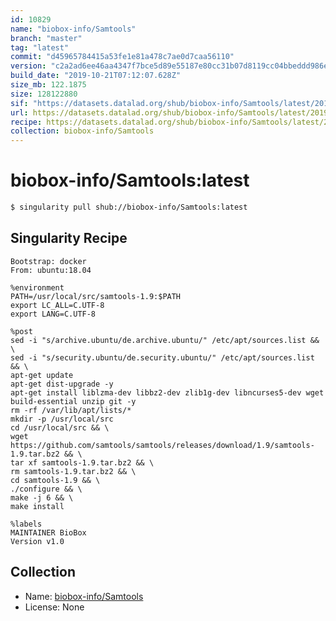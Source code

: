 ```yaml
---
id: 10829
name: "biobox-info/Samtools"
branch: "master"
tag: "latest"
commit: "d45965784415a53fe1e81a478c7ae0d7caa56110"
version: "c2a2ad6ee46aa4347f7bce5d89e55187e80cc31b07d8119cc04bbeddd986e19c"
build_date: "2019-10-21T07:12:07.628Z"
size_mb: 122.1875
size: 128122880
sif: "https://datasets.datalad.org/shub/biobox-info/Samtools/latest/2019-10-21-d4596578-c2a2ad6e/c2a2ad6ee46aa4347f7bce5d89e55187e80cc31b07d8119cc04bbeddd986e19c.sif"
url: https://datasets.datalad.org/shub/biobox-info/Samtools/latest/2019-10-21-d4596578-c2a2ad6e/
recipe: https://datasets.datalad.org/shub/biobox-info/Samtools/latest/2019-10-21-d4596578-c2a2ad6e/Singularity
collection: biobox-info/Samtools
---
```


# biobox-info/Samtools:latest

```bash
$ singularity pull shub://biobox-info/Samtools:latest
```

## Singularity Recipe

```singularity
Bootstrap: docker
From: ubuntu:18.04

%environment
PATH=/usr/local/src/samtools-1.9:$PATH
export LC_ALL=C.UTF-8
export LANG=C.UTF-8

%post
sed -i "s/archive.ubuntu/de.archive.ubuntu/" /etc/apt/sources.list && \
sed -i "s/security.ubuntu/de.security.ubuntu/" /etc/apt/sources.list && \
apt-get update
apt-get dist-upgrade -y 
apt-get install liblzma-dev libbz2-dev zlib1g-dev libncurses5-dev wget build-essential unzip git -y 
rm -rf /var/lib/apt/lists/*
mkdir -p /usr/local/src
cd /usr/local/src && \
wget https://github.com/samtools/samtools/releases/download/1.9/samtools-1.9.tar.bz2 && \
tar xf samtools-1.9.tar.bz2 && \
rm samtools-1.9.tar.bz2 && \
cd samtools-1.9 && \
./configure && \
make -j 6 && \
make install

%labels
MAINTAINER BioBox
Version v1.0
```

## Collection

 - Name: [biobox-info/Samtools](https://github.com/biobox-info/Samtools)
 - License: None

